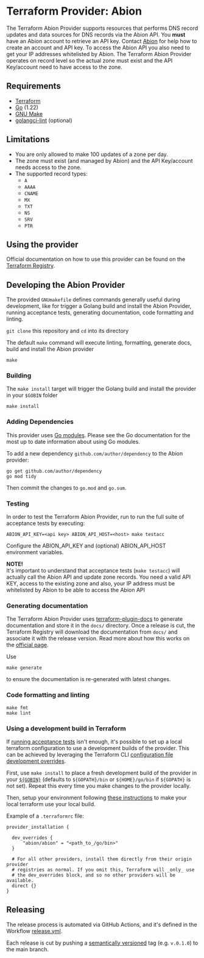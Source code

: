 # Terraform Provider: Abion

The Terraform Abion Provider supports resources that performs DNS record updates and data sources for DNS records via the Abion API.
You **must** have an Abion account to retrieve an API key. Contact [Abion](https://abion.com/) for help how to create an account and API key. To access 
the Abion API you also need to get your IP addresses whitelisted by Abion. The Terraform Abion Provider operates on record level so the actual zone
must exist and the API Key/account need to have access to the zone.  

## Requirements

* [Terraform](https://www.terraform.io/downloads)
* [Go](https://go.dev/doc/install) (1.22)
* [GNU Make](https://www.gnu.org/software/make/)
* [golangci-lint](https://golangci-lint.run/usage/install/#local-installation) (optional)

## Limitations

* You are only allowed to make 100 updates of a zone per day. 
* The zone must exist (and managed by Abion) and the API Key/account needs access to the zone. 
* The supported record types: 
  * `A`
  * `AAAA`
  * `CNAME`
  * `MX`
  * `TXT`
  * `NS`
  * `SRV` 
  * `PTR`


## Using the provider

Official documentation on how to use this provider can be found on the
[Terraform Registry](https://registry.terraform.io/providers/abion/abion/latest/docs).

## Developing the Abion Provider

The provided `GNUmakefile` defines commands generally useful during development, like for trigger a Golang build and install the Abion Provider, 
running acceptance tests, generating documentation, code formatting and linting.

`git clone` this repository and `cd` into its directory

The default `make` command will execute linting, formatting, generate docs, build and install the Abion provider
```shell
make 
```

### Building

The `make install` target will trigger the Golang build and install the provider in your `$GOBIN` folder

```shell
make install 
```

### Adding Dependencies

This provider uses [Go modules](https://github.com/golang/go/wiki/Modules).
Please see the Go documentation for the most up to date information about using Go modules.

To add a new dependency `github.com/author/dependency` to the Abion provider:

```shell
go get github.com/author/dependency
go mod tidy
```

Then commit the changes to `go.mod` and `go.sum`.

### Testing

In order to test the Terraform Abion Provider, run to run the full suite of acceptance tests by executing:

```shell
ABION_API_KEY=<api key> ABION_API_HOST=<host> make testacc
```
Configure the ABION_API_KEY and (optional) ABION_API_HOST environment variables. 

**NOTE!**  
It's important to understand that acceptance tests (`make testacc`) will actually call the Abion API and update zone records. You need a valid API KEY, access to the existing zone and also, your IP address must be whitelisted by Abion to be able to access the Abion API

### Generating documentation

The Terraform Abion Provider uses [terraform-plugin-docs](https://github.com/hashicorp/terraform-plugin-docs/)
to generate documentation and store it in the `docs/` directory.
Once a release is cut, the Terraform Registry will download the documentation from `docs/`
and associate it with the release version. Read more about how this works on the
[official page](https://www.terraform.io/registry/providers/docs).

Use 
```shell
make generate
``` 
to ensure the documentation is re-generated with latest changes.

### Code formatting and linting
```shell
make fmt
make lint
````

### Using a development build in Terraform

If [running acceptance tests](#Testing) isn't enough, it's possible to set up a local terraform configuration
to use a development builds of the provider. This can be achieved by leveraging the Terraform CLI
[configuration file development overrides](https://www.terraform.io/cli/config/config-file#development-overrides-for-provider-developers).

First, use `make install` to place a fresh development build of the provider in your
[`${GOBIN}`](https://pkg.go.dev/cmd/go#hdr-Compile_and_install_packages_and_dependencies)
(defaults to `${GOPATH}/bin` or `${HOME}/go/bin` if `${GOPATH}` is not set). Repeat
this every time you make changes to the provider locally.

Then, setup your environment following [these instructions](https://www.terraform.io/plugin/debugging#terraform-cli-development-overrides)
to make your local terraform use your local build.

Example of a `.terraformrc` file:
```
provider_installation {

  dev_overrides {
      "abion/abion" = "<path_to_/go/bin>"
  }

  # For all other providers, install them directly from their origin provider
  # registries as normal. If you omit this, Terraform will _only_ use
  # the dev_overrides block, and so no other providers will be available.
  direct {}
}
```

## Releasing

The release process is automated via GitHub Actions, and it's defined in the Workflow
[release.yml](./.github/workflows/release.yml).

Each release is cut by pushing a [semantically versioned](https://semver.org/) tag (e.g. `v.0.1.0`) to the main branch.
